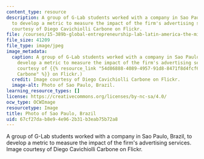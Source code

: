 ```yaml
---
content_type: resource
description: A group of G-Lab students worked with a company in Sao Paulo, Brazil,
  to develop a metric to measure the impact of the firm's advertising services. Image
  courtesy of Diego Cavichiolli Carbone on Flickr.
file: /courses/15-389b-global-entrepreneurship-lab-latin-america-the-middle-east-and-africa-fall-2010/67cf27dab8e94e962b31b3eab75b72a8_15-389bf10.jpg
file_size: 41209
file_type: image/jpeg
image_metadata:
  caption: A group of G-Lab students worked with a company in Sao Paulo, Brazil, to
    develop a metric to measure the impact of the firm's advertising services. (Image
    courtesy of {{% resource_link "54d86888-4089-4957-91d8-8471f8d4fcf6" "Diego Cavichiolli
    Carbone" %}} on Flickr.)
  credit: Image courtesy of Diego Cavichiolli Carbone on Flickr.
  image-alt: Photo of Sao Paulo, Brazil.
learning_resource_types: []
license: https://creativecommons.org/licenses/by-nc-sa/4.0/
ocw_type: OCWImage
resourcetype: Image
title: Photo of Sao Paulo, Brazil
uid: 67cf27da-b8e9-4e96-2b31-b3eab75b72a8
---
```

A group of G-Lab students worked with a company in Sao Paulo, Brazil, to develop a metric to measure the impact of the firm's advertising services. Image courtesy of Diego Cavichiolli Carbone on Flickr.